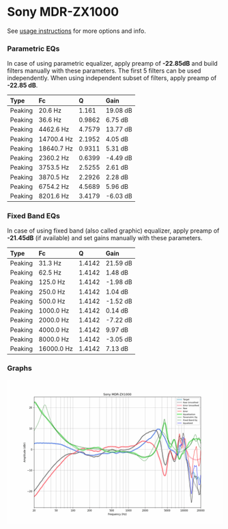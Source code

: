 # Sony MDR-ZX1000
See [usage instructions](https://github.com/jaakkopasanen/AutoEq#usage) for more options and info.

### Parametric EQs
In case of using parametric equalizer, apply preamp of **-22.85dB** and build filters manually
with these parameters. The first 5 filters can be used independently.
When using independent subset of filters, apply preamp of **-22.85 dB**.

| Type    | Fc         |      Q | Gain     |
|:--------|:-----------|:-------|:---------|
| Peaking | 20.6 Hz    | 1.161  | 19.08 dB |
| Peaking | 36.6 Hz    | 0.9862 | 6.75 dB  |
| Peaking | 4462.6 Hz  | 4.7579 | 13.77 dB |
| Peaking | 14700.4 Hz | 2.1952 | 4.05 dB  |
| Peaking | 18640.7 Hz | 0.9311 | 5.31 dB  |
| Peaking | 2360.2 Hz  | 0.6399 | -4.49 dB |
| Peaking | 3753.5 Hz  | 2.5255 | 2.61 dB  |
| Peaking | 3870.5 Hz  | 2.2926 | 2.28 dB  |
| Peaking | 6754.2 Hz  | 4.5689 | 5.96 dB  |
| Peaking | 8201.6 Hz  | 3.4179 | -6.03 dB |

### Fixed Band EQs
In case of using fixed band (also called graphic) equalizer, apply preamp of **-21.45dB**
(if available) and set gains manually with these parameters.

| Type    | Fc         |      Q | Gain     |
|:--------|:-----------|:-------|:---------|
| Peaking | 31.3 Hz    | 1.4142 | 21.59 dB |
| Peaking | 62.5 Hz    | 1.4142 | 1.48 dB  |
| Peaking | 125.0 Hz   | 1.4142 | -1.98 dB |
| Peaking | 250.0 Hz   | 1.4142 | 1.04 dB  |
| Peaking | 500.0 Hz   | 1.4142 | -1.52 dB |
| Peaking | 1000.0 Hz  | 1.4142 | 0.14 dB  |
| Peaking | 2000.0 Hz  | 1.4142 | -7.22 dB |
| Peaking | 4000.0 Hz  | 1.4142 | 9.97 dB  |
| Peaking | 8000.0 Hz  | 1.4142 | -3.05 dB |
| Peaking | 16000.0 Hz | 1.4142 | 7.13 dB  |

### Graphs
![](./Sony%20MDR-ZX1000.png)